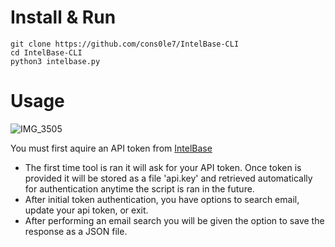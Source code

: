 # Install & Run
```
git clone https://github.com/cons0le7/IntelBase-CLI
cd IntelBase-CLI
python3 intelbase.py
```
# Usage
![IMG_3505](https://github.com/user-attachments/assets/f7c48700-49bd-4415-9648-6b5d2d6af192) 

You must first aquire an API token from [IntelBase](https://intelbase.is/dashboard/account)

- The first time tool is ran it will ask for your API token. Once token is provided it will be stored as a file 'api.key' and retrieved automatically for authentication anytime the script is ran in the future. 
- After initial token authentication, you have options to search email, update your api token, or exit.
- After performing an email search you will be given the option to save the response as a JSON file.

